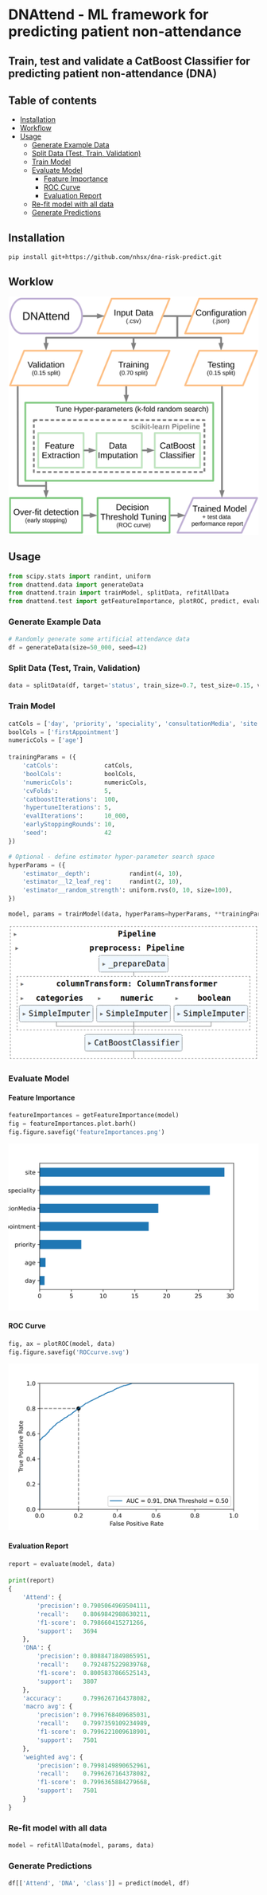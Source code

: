 # DNAttend - ML framework for predicting patient non-attendance

## Train, test and validate a CatBoost Classifier for predicting patient non-attendance (DNA)

## Table of contents

  * [Installation](#installation)
  * [Workflow](#workflow)
  * [Usage](#usage)
    * [Generate Example Data](#generate-example-data)
    * [Split Data (Test, Train, Validation)](#split-data-test-train-validation)
    * [Train Model](#train-model)
    * [Evaluate Model](#evaluate-model)
      * [Feature Importance](#feature-importance)
      * [ROC Curve](#roc-curve)
      * [Evaluation Report](#evaluation-report)
    * [Re-fit model with all data](#re-fit-model-with-all-data)
    * [Generate Predictions](#generate-predictions)


## Installation

```bash
pip install git+https://github.com/nhsx/dna-risk-predict.git
```

## Worklow

![workflow](./README_files/DNApredictFlowchart.svg)

## Usage

```python
from scipy.stats import randint, uniform
from dnattend.data import generateData
from dnattend.train import trainModel, splitData, refitAllData
from dnattend.test import getFeatureImportance, plotROC, predict, evaluate
```

### Generate Example Data

```python
# Randomly generate some artificial attendance data
df = generateData(size=50_000, seed=42)
```

### Split Data (Test, Train, Validation)

```python
data = splitData(df, target='status', train_size=0.7, test_size=0.15, val_size=0.15)
```

### Train Model

```python
catCols = ['day', 'priority', 'speciality', 'consultationMedia', 'site']
boolCols = ['firstAppointment']
numericCols = ['age']

trainingParams = ({
    'catCols':             catCols,
    'boolCols':            boolCols,
    'numericCols':         numericCols,
    'cvFolds':             5,
    'catboostIterations':  100,
    'hypertuneIterations': 5,
    'evalIterations':      10_000,
    'earlyStoppingRounds': 10,
    'seed':                42
})
```

```python
# Optional - define estimator hyper-parameter search space
hyperParams = ({
    'estimator__depth':           randint(4, 10),
    'estimator__l2_leaf_reg':     randint(2, 10),
    'estimator__random_strength': uniform.rvs(0, 10, size=100),
})
```

```python
model, params = trainModel(data, hyperParams=hyperParams, **trainingParams)
```

![model](./README_files/modelWorkflow.svg)

### Evaluate Model

#### Feature Importance

```python
featureImportances = getFeatureImportance(model)
fig = featureImportances.plot.barh()
fig.figure.savefig('featureImportances.png')
```

![featureImporance](./README_files/featureImportances.svg)


#### ROC Curve

```python
fig, ax = plotROC(model, data)
fig.figure.savefig('ROCcurve.svg')
```


![ROC](./README_files/ROCcurve.svg)

#### Evaluation Report

```python
report = evaluate(model, data)

print(report)
{
    'Attend': {
        'precision': 0.7905064969504111,
        'recall':    0.8069842988630211,
        'f1-score':  0.798660415271266,
        'support':   3694
    },
    'DNA': {
        'precision': 0.8088471849865951,
        'recall':    0.7924875229839768,
        'f1-score':  0.8005837866525143,
        'support':   3807
    },
    'accuracy':      0.7996267164378082,
    'macro avg': {
        'precision': 0.7996768409685031,
        'recall':    0.7997359109234989,
        'f1-score':  0.7996221009618901,
        'support':   7501
    },
    'weighted avg': {
        'precision': 0.7998149890652961,
        'recall':    0.7996267164378082,
        'f1-score':  0.7996365884279668,
        'support':   7501
    }
}
```

### Re-fit model with all data

```python
model = refitAllData(model, params, data)
```

### Generate Predictions

```python
df[['Attend', 'DNA', 'class']] = predict(model, df)
```

